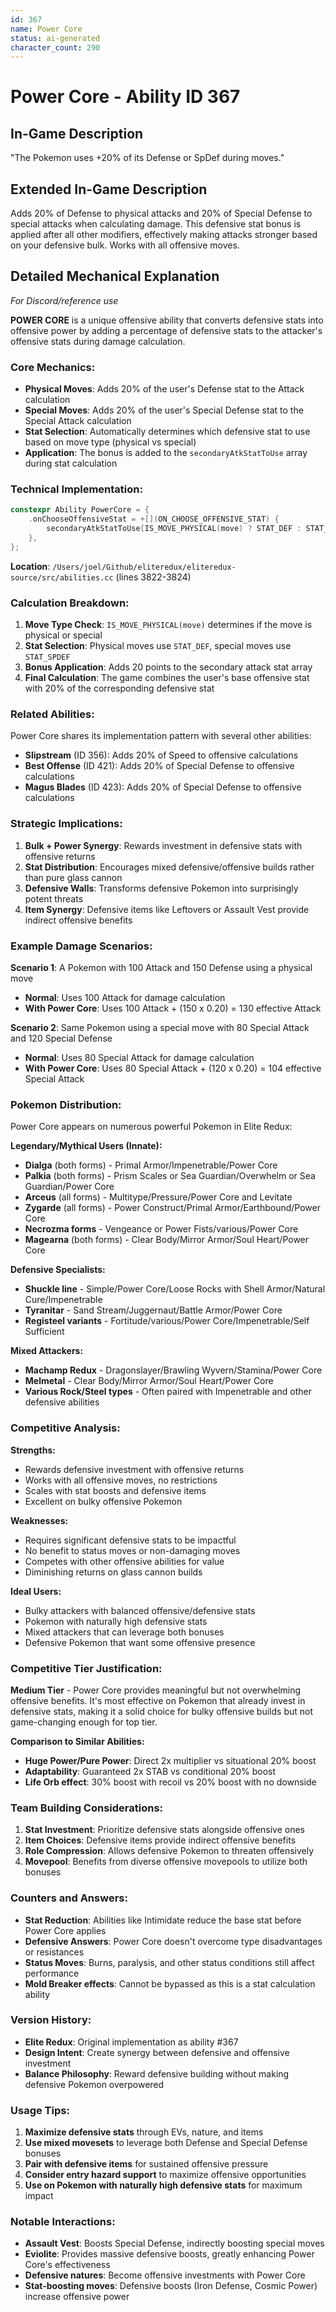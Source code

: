```yaml
---
id: 367
name: Power Core
status: ai-generated
character_count: 290
---
```


# Power Core - Ability ID 367

## In-Game Description
"The Pokemon uses +20% of its Defense or SpDef during moves."

## Extended In-Game Description

<!-- This extended description is for wiki/other purposes that allow more detail than the normal in-game description -->

Adds 20% of Defense to physical attacks and 20% of Special Defense to special attacks when calculating damage. This defensive stat bonus is applied after all other modifiers, effectively making attacks stronger based on your defensive bulk. Works with all offensive moves.

## Detailed Mechanical Explanation
*For Discord/reference use*

**POWER CORE** is a unique offensive ability that converts defensive stats into offensive power by adding a percentage of defensive stats to the attacker's offensive stats during damage calculation.

### Core Mechanics:
- **Physical Moves**: Adds 20% of the user's Defense stat to the Attack calculation
- **Special Moves**: Adds 20% of the user's Special Defense stat to the Special Attack calculation
- **Stat Selection**: Automatically determines which defensive stat to use based on move type (physical vs special)
- **Application**: The bonus is added to the `secondaryAtkStatToUse` array during stat calculation

### Technical Implementation:
```c
constexpr Ability PowerCore = {
    .onChooseOffensiveStat = +[](ON_CHOOSE_OFFENSIVE_STAT) { 
        secondaryAtkStatToUse[IS_MOVE_PHYSICAL(move) ? STAT_DEF : STAT_SPDEF] += 20; 
    },
};
```

**Location**: `/Users/joel/Github/eliteredux/eliteredux-source/src/abilities.cc` (lines 3822-3824)

### Calculation Breakdown:
1. **Move Type Check**: `IS_MOVE_PHYSICAL(move)` determines if the move is physical or special
2. **Stat Selection**: Physical moves use `STAT_DEF`, special moves use `STAT_SPDEF`
3. **Bonus Application**: Adds 20 points to the secondary attack stat array
4. **Final Calculation**: The game combines the user's base offensive stat with 20% of the corresponding defensive stat

### Related Abilities:
Power Core shares its implementation pattern with several other abilities:
- **Slipstream** (ID 356): Adds 20% of Speed to offensive calculations
- **Best Offense** (ID 421): Adds 20% of Special Defense to offensive calculations
- **Magus Blades** (ID 423): Adds 20% of Special Defense to offensive calculations

### Strategic Implications:
1. **Bulk + Power Synergy**: Rewards investment in defensive stats with offensive returns
2. **Stat Distribution**: Encourages mixed defensive/offensive builds rather than pure glass cannon
3. **Defensive Walls**: Transforms defensive Pokemon into surprisingly potent threats
4. **Item Synergy**: Defensive items like Leftovers or Assault Vest provide indirect offensive benefits

### Example Damage Scenarios:
**Scenario 1**: A Pokemon with 100 Attack and 150 Defense using a physical move
- **Normal**: Uses 100 Attack for damage calculation
- **With Power Core**: Uses 100 Attack + (150 x 0.20) = 130 effective Attack

**Scenario 2**: Same Pokemon using a special move with 80 Special Attack and 120 Special Defense
- **Normal**: Uses 80 Special Attack for damage calculation
- **With Power Core**: Uses 80 Special Attack + (120 x 0.20) = 104 effective Special Attack

### Pokemon Distribution:
Power Core appears on numerous powerful Pokemon in Elite Redux:

**Legendary/Mythical Users (Innate):**
- **Dialga** (both forms) - Primal Armor/Impenetrable/Power Core
- **Palkia** (both forms) - Prism Scales or Sea Guardian/Overwhelm or Sea Guardian/Power Core
- **Arceus** (all forms) - Multitype/Pressure/Power Core and Levitate
- **Zygarde** (all forms) - Power Construct/Primal Armor/Earthbound/Power Core
- **Necrozma forms** - Vengeance or Power Fists/various/Power Core
- **Magearna** (both forms) - Clear Body/Mirror Armor/Soul Heart/Power Core

**Defensive Specialists:**
- **Shuckle line** - Simple/Power Core/Loose Rocks with Shell Armor/Natural Cure/Impenetrable
- **Tyranitar** - Sand Stream/Juggernaut/Battle Armor/Power Core
- **Registeel variants** - Fortitude/various/Power Core/Impenetrable/Self Sufficient

**Mixed Attackers:**
- **Machamp Redux** - Dragonslayer/Brawling Wyvern/Stamina/Power Core
- **Melmetal** - Clear Body/Mirror Armor/Soul Heart/Power Core
- **Various Rock/Steel types** - Often paired with Impenetrable and other defensive abilities

### Competitive Analysis:
**Strengths:**
- Rewards defensive investment with offensive returns
- Works with all offensive moves, no restrictions
- Scales with stat boosts and defensive items
- Excellent on bulky offensive Pokemon

**Weaknesses:**
- Requires significant defensive stats to be impactful
- No benefit to status moves or non-damaging moves
- Competes with other offensive abilities for value
- Diminishing returns on glass cannon builds

**Ideal Users:**
- Bulky attackers with balanced offensive/defensive stats
- Pokemon with naturally high defensive stats
- Mixed attackers that can leverage both bonuses
- Defensive Pokemon that want some offensive presence

### Competitive Tier Justification:
**Medium Tier** - Power Core provides meaningful but not overwhelming offensive benefits. It's most effective on Pokemon that already invest in defensive stats, making it a solid choice for bulky offensive builds but not game-changing enough for top tier.

**Comparison to Similar Abilities:**
- **Huge Power/Pure Power**: Direct 2x multiplier vs situational 20% boost
- **Adaptability**: Guaranteed 2x STAB vs conditional 20% boost
- **Life Orb effect**: 30% boost with recoil vs 20% boost with no downside

### Team Building Considerations:
1. **Stat Investment**: Prioritize defensive stats alongside offensive ones
2. **Item Choices**: Defensive items provide indirect offensive benefits
3. **Role Compression**: Allows defensive Pokemon to threaten offensively
4. **Movepool**: Benefits from diverse offensive movepools to utilize both bonuses

### Counters and Answers:
- **Stat Reduction**: Abilities like Intimidate reduce the base stat before Power Core applies
- **Defensive Answers**: Power Core doesn't overcome type disadvantages or resistances
- **Status Moves**: Burns, paralysis, and other status conditions still affect performance
- **Mold Breaker effects**: Cannot be bypassed as this is a stat calculation ability

### Version History:
- **Elite Redux**: Original implementation as ability #367
- **Design Intent**: Create synergy between defensive and offensive investment
- **Balance Philosophy**: Reward defensive building without making defensive Pokemon overpowered

### Usage Tips:
1. **Maximize defensive stats** through EVs, nature, and items
2. **Use mixed movesets** to leverage both Defense and Special Defense bonuses
3. **Pair with defensive items** for sustained offensive pressure
4. **Consider entry hazard support** to maximize offensive opportunities
5. **Use on Pokemon with naturally high defensive stats** for maximum impact

### Notable Interactions:
- **Assault Vest**: Boosts Special Defense, indirectly boosting special moves
- **Eviolite**: Provides massive defensive boosts, greatly enhancing Power Core's effectiveness
- **Defensive natures**: Become offensive investments with Power Core
- **Stat-boosting moves**: Defensive boosts (Iron Defense, Cosmic Power) increase offensive power